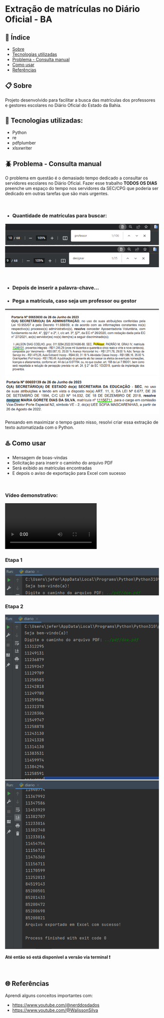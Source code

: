 # Extração de matrículas no Diário Oficial - BA

## 🔗 Índice
- [Sobre](#-sobre)
- [Tecnologias utilizadas](#-tecnologias-utilizadas)
- [Problema - Consulta manual](#-problema---consulta-manual)
- [Como usar](#-como-usar)
- [Referências](#-referências)



## 📋 Sobre
<p>Projeto desenvolvido para facilitar a busca das matrículas dos professores e gestores escolares no Diário Oficial do Estado da Bahia.</p>

## 🎯 Tecnologias utilizadas:
-   Python
-   re
-   pdfplumber
-   xlsxwriter
  
## 🪲 Problema - Consulta manual
<p>O problema em questão é o demasiado tempo dedicado a consultar os servidores escolares no Diário Oficial. Fazer esse trabalho <strong>TODOS OS DIAS</strong> preenche um espaço do tempo nos servidores da SEC/CPG que poderia ser dedicado em outras tarefas que são mais urgentes.</p>

<br>

- ### Quantidade de matrículas para buscar: 
![Pesquisa das matriculas dos professores](img/search-teacher-doe.png)
![Pesquisa das matriiculas das designações](img/search-designate-doe.png)

<br>

- ### Depois de inserir a palavra-chave...
- ### Pega a matricula, caso seja um professor ou gestor
<img src ='img/preview-doe.png' ></img>
<img src ='img/preview-doe2.png' ></img>


<p>Pensando em maximizar o tempo gasto nisso, resolvi criar essa extração de texto automatizada com o Python.</p>



## ♨️ Como usar
-   Mensagem de boas-vindas
-   Solicitação para inserir o caminho do arquivo PDF
-   Será exibido as matrículas encontradas
-   E depois o aviso de exportação para Excel com sucesso

<br>


### Vídeo demonstrativo:

<video src="doe-ba%20%E2%80%93%20diario.py%202023-07-02%2015-32-49%20(online-video-cutter.com).mp4" controls title="Title"></video>

### Etapa 1
![Terminal](img/terminal-01.png)
### Etapa 2
![Terminal](img/terminal-02.png)
![Terminal](img/terminal-03.png)

<p><strong>Até então só está disponível a versão via terminal ❗</strong></p>

<br>

## 🌐 Referências
<p>Aprendi alguns conceitos importantes com:</p>
  
  - https://www.youtube.com/@nerddosdados
  - https://www.youtube.com/@WalissonSilva
